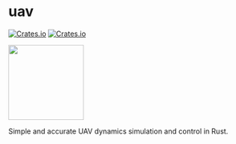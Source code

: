 # uav

[![Crates.io](https://img.shields.io/crates/v/uav.svg)](https://crates.io/crates/uav)
[![Crates.io](https://img.shields.io/crates/d/uav.svg)](https://crates.io/crates/uav)

<img src="https://github.com/user-attachments/assets/73c268e7-c24e-4b9b-99f1-75d68dcaffb9" width="150">

Simple and accurate UAV dynamics simulation and control in Rust.
